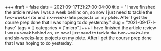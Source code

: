 +++draft = falsedate = 2021-09-17T21:27:00-04:00title = "I have finished the article review I was a week behind on, so now I just need to tackle the two-weeks-late and six-weeks-late projects on my plate. After I get the course prep done that I was hoping to do yesterday."slug = "2021-09-17-I-have"tags = []categories = ["micro"]+++I have finished the article review I was a week behind on, so now I just need to tackle the two-weeks-late and six-weeks-late projects on my plate. After I get the course prep done that I was hoping to do yesterday.